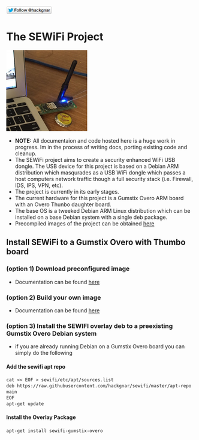 [![Follow Hackgnar](static/twitter_hackgnar.png)](https://twitter.com/hackgnar)



# The SEWiFi Project
![](static/sewifi_img_small.jpg)

* **NOTE:** All documentaion and code hosted here is a huge work in progress.  Im in the process of writing docs, porting existing code and cleanup.
* The SEWiFi project aims to create a security enhanced WiFi USB dongle.  The USB device for this project is based on a Debian ARM distribution which masqurades as a USB WiFi dongle which passes a host computers network traffic though a full security stack (i.e. Firewall, IDS, IPS, VPN, etc).
* The project is currently in its early stages.
* The current hardware for this project is a Gumstix Overo ARM board with an Overo Thunbo daughter board.
* The base OS is a tweeked Debian ARM Linux distribution which can be installed on a base Debian system with a single deb package.
* Precompiled images of the project can be obtained [here](https://github.com/hackgnar/gumstix-overo-images/blob/master/sewifi)

## Install SEWiFi to a Gumstix Overo with Thumbo board
### (option 1) Download preconfigured image
* Documentation can be found [here](https://github.com/hackgnar/gumstix-overo-images/blob/master/sewifi/build_precompiled_image.md)

### (option 2) Build your own image 
* Documentation can be found [here](https://github.com/hackgnar/gumstix-overo-images/blob/master/sewifi/build_manually.md)

### (option 3) Install the SEWIFI overlay deb to a preexisting Gumstix Overo Debian system
* if you are already running Debian on a Gumstix Overo board you can simply do the following

#### Add the sewifi apt repo
````
cat << EOF > sewifi/etc/apt/sources.list
deb https://raw.githubusercontent.com/hackgnar/sewifi/master/apt-repo main
EOF
apt-get update
````

#### Install the Overlay Package
````
apt-get install sewifi-gumstix-overo
````
